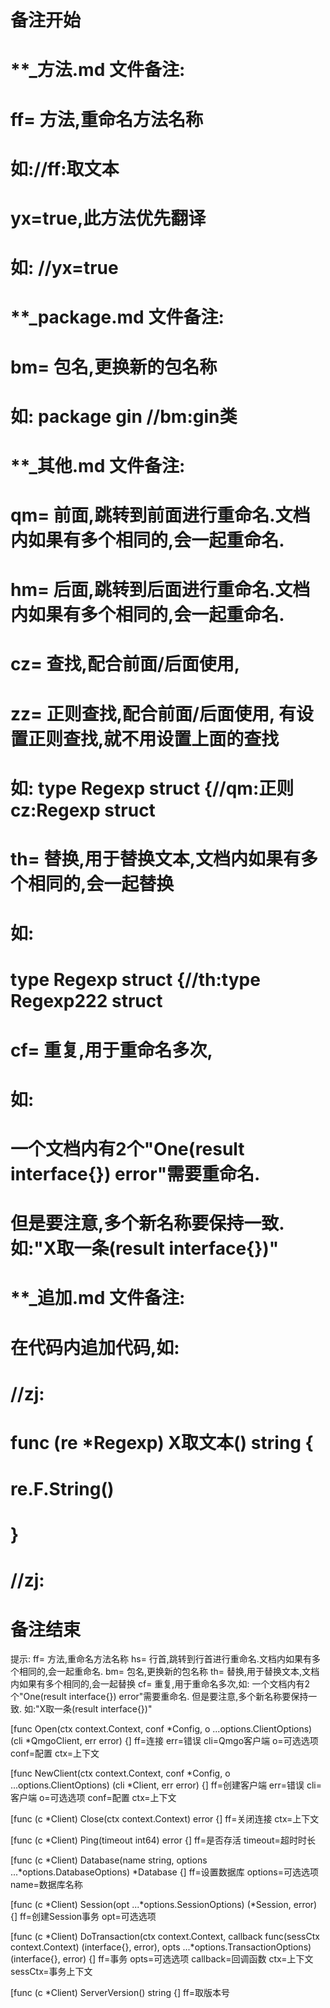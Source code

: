 # 备注开始
# **_方法.md 文件备注:
# ff= 方法,重命名方法名称
# 如://ff:取文本
#
# yx=true,此方法优先翻译
# 如: //yx=true

# **_package.md 文件备注:
# bm= 包名,更换新的包名称 
# 如: package gin //bm:gin类

# **_其他.md 文件备注:
# qm= 前面,跳转到前面进行重命名.文档内如果有多个相同的,会一起重命名.
# hm= 后面,跳转到后面进行重命名.文档内如果有多个相同的,会一起重命名.
# cz= 查找,配合前面/后面使用,
# zz= 正则查找,配合前面/后面使用, 有设置正则查找,就不用设置上面的查找
# 如: type Regexp struct {//qm:正则 cz:Regexp struct
#
# th= 替换,用于替换文本,文档内如果有多个相同的,会一起替换
# 如:
# type Regexp struct {//th:type Regexp222 struct
#
# cf= 重复,用于重命名多次,
# 如: 
# 一个文档内有2个"One(result interface{}) error"需要重命名.
# 但是要注意,多个新名称要保持一致. 如:"X取一条(result interface{})"

# **_追加.md 文件备注:
# 在代码内追加代码,如:
# //zj:
# func (re *Regexp) X取文本() string { 
# re.F.String()
# }
# //zj:
# 备注结束

提示:
ff= 方法,重命名方法名称
hs= 行首,跳转到行首进行重命名.文档内如果有多个相同的,会一起重命名.
bm= 包名,更换新的包名称
th= 替换,用于替换文本,文档内如果有多个相同的,会一起替换
cf= 重复,用于重命名多次,如: 一个文档内有2个"One(result interface{}) error"需要重命名.
但是要注意,多个新名称要保持一致. 如:"X取一条(result interface{})"

[func Open(ctx context.Context, conf *Config, o ...options.ClientOptions) (cli *QmgoClient, err error) {]
ff=连接
err=错误
cli=Qmgo客户端
o=可选选项
conf=配置
ctx=上下文

[func NewClient(ctx context.Context, conf *Config, o ...options.ClientOptions) (cli *Client, err error) {]
ff=创建客户端
err=错误
cli=客户端
o=可选选项
conf=配置
ctx=上下文

[func (c *Client) Close(ctx context.Context) error {]
ff=关闭连接
ctx=上下文

[func (c *Client) Ping(timeout int64) error {]
ff=是否存活
timeout=超时时长

[func (c *Client) Database(name string, options ...*options.DatabaseOptions) *Database {]
ff=设置数据库
options=可选选项
name=数据库名称

[func (c *Client) Session(opt ...*options.SessionOptions) (*Session, error) {]
ff=创建Session事务
opt=可选选项

[func (c *Client) DoTransaction(ctx context.Context, callback func(sessCtx context.Context) (interface{}, error), opts ...*options.TransactionOptions) (interface{}, error) {]
ff=事务
opts=可选选项
callback=回调函数
ctx=上下文
sessCtx=事务上下文

[func (c *Client) ServerVersion() string {]
ff=取版本号
